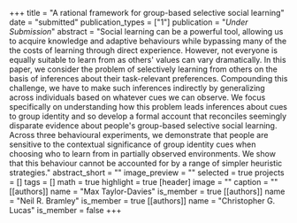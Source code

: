 +++
title = "A rational framework for group-based selective social learning"
date = "submitted"
publication_types = ["1"]
publication = "_Under Submission_"
abstract = "Social learning can be a powerful tool, allowing us to acquire knowledge and adaptive behaviours while bypassing many of the the costs of learning through direct experience. However, not everyone is equally suitable to learn from as others' values can vary dramatically. In this paper, we consider the problem of selectively learning from others on the basis of inferences about their task-relevant preferences. Compounding this challenge, we have to make such inferences indirectly by generalizing across individuals based on whatever cues we can observe. We focus specifically on understanding how this problem leads inferences about cues to group identity and so develop a formal account that reconciles seemingly disparate evidence about people's group-based selective social learning. Across three behavioural experiments, we demonstrate that people are sensitive to the contextual significance of group identity cues when choosing who to learn from in partially observed environments. We show that this behaviour cannot be accounted for by a range of simpler heuristic strategies."
abstract_short = ""
image_preview = ""
selected = true
projects = []
tags = []
math = true
highlight = true
[header]
image = ""
caption = ""
[[authors]]
	name = "Max Taylor-Davies"
	is_member = true
[[authors]]
	name = "Neil R. Bramley"
	is_member = true
[[authors]]
	name = "Christopher G. Lucas"
	is_member = false
+++
